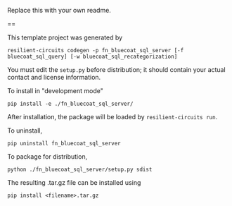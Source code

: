 Replace this with your own readme.

==

This template project was generated by

    resilient-circuits codegen -p fn_bluecoat_sql_server [-f bluecoat_sql_query] [-w bluecoat_sql_recategorization]


You must edit the `setup.py` before distribution;
it should contain your actual contact and license information.

To install in "development mode"

    pip install -e ./fn_bluecoat_sql_server/

After installation, the package will be loaded by `resilient-circuits run`.


To uninstall,

    pip uninstall fn_bluecoat_sql_server


To package for distribution,

    python ./fn_bluecoat_sql_server/setup.py sdist

The resulting .tar.gz file can be installed using

    pip install <filename>.tar.gz

